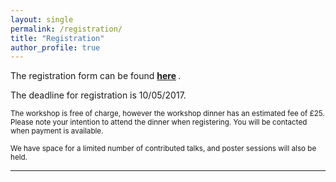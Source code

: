 ```yaml
---
layout: single
permalink: /registration/
title: "Registration"
author_profile: true
---
```

The registration form can be found <b>[here](https://goo.gl/forms/B7dwd7spuyAYjQff1) </b>.

The deadline for registration is 10/05/2017.

<sub> The workshop is free of charge, however the workshop dinner has an estimated fee of £25.  Please note your intention to attend the dinner when registering. You will be contacted when payment is available. <br /> <br /> We have space for a limited number of contributed talks, and poster sessions will also be held.  </sub>

---
